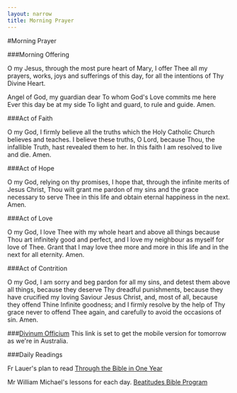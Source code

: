 ```yaml
---
layout: narrow
title: Morning Prayer
---
```


#Morning Prayer

###Morning Offering

O my Jesus, through the most pure heart of Mary, I offer Thee all my prayers, works, joys and sufferings of this day, for all the intentions of Thy Divine Heart.

Angel of God, my guardian dear
To whom God's Love commits me here
Ever this day be at my side
To light and guard, to rule and guide.  Amen.

###Act of Faith

O my God, I firmly believe all the truths which the Holy Catholic Church believes and teaches.  I believe these truths, O Lord, because Thou, the infallible Truth, hast revealed them to her. In this faith I am resolved to live and die. Amen.

###Act of Hope

O my God, relying on thy promises, I hope that, through the infinite merits of Jesus Christ, Thou wilt grant me pardon of my sins and the grace necessary to serve Thee in this life and obtain eternal happiness in the next. Amen.


###Act of Love

O my God, I love Thee with my whole heart and above all things because Thou art infinitely good and perfect, and I love my neighbour as myself for love of Thee.  Grant that I may love thee more and more in this life and in the next for all eternity.  Amen.

###Act of Contrition

O my God, I am sorry and beg pardon for all my sins, and detest them above all things, because they deserve Thy dreadful punishments, because they have crucified my loving Saviour Jesus Christ, and, most of all, because they offend Thine Infinite goodness; and I firmly resolve by the help of Thy grace never to offend Thee again, and carefully to avoid the occasions of sin. Amen.

###[Divinum Officium](http://divinumofficium.com/cgi-bin/horas/Pofficium.pl?command=next)
This link is set to get the mobile version for tomorrow as we're in Australia.

###Daily Readings

Fr Lauer's plan to read [Through the Bible in One Year](http://www.presentationministries.com/brochures/ThroughBible.asp)

Mr William Michael's lessons for each day. [Beatitudes Bible Program](https://sites.google.com/a/claaonline.com/beatitudes-bible-program/today-s-lesson)

